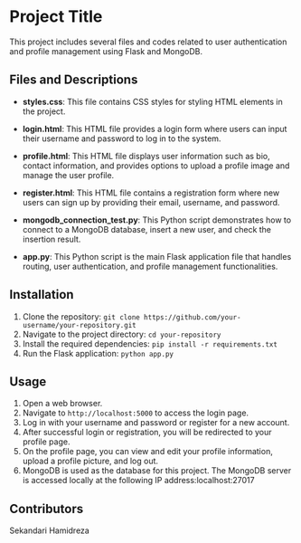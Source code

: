 # Project Title

This project includes several files and codes related to user authentication and profile management using Flask and MongoDB.

## Files and Descriptions

- **styles.css**: This file contains CSS styles for styling HTML elements in the project.

- **login.html**: This HTML file provides a login form where users can input their username and password to log in to the system.

- **profile.html**: This HTML file displays user information such as bio, contact information, and provides options to upload a profile image and manage the user profile.

- **register.html**: This HTML file contains a registration form where new users can sign up by providing their email, username, and password.

- **mongodb_connection_test.py**: This Python script demonstrates how to connect to a MongoDB database, insert a new user, and check the insertion result.

- **app.py**: This Python script is the main Flask application file that handles routing, user authentication, and profile management functionalities.

## Installation

1. Clone the repository: `git clone https://github.com/your-username/your-repository.git`
2. Navigate to the project directory: `cd your-repository`
3. Install the required dependencies: `pip install -r requirements.txt`
4. Run the Flask application: `python app.py`

## Usage

1. Open a web browser.
2. Navigate to `http://localhost:5000` to access the login page.
3. Log in with your username and password or register for a new account.
4. After successful login or registration, you will be redirected to your profile page.
5. On the profile page, you can view and edit your profile information, upload a profile picture, and log out.
6. MongoDB is used as the database for this project. The MongoDB server is accessed locally at the following IP address:localhost:27017

## Contributors

Sekandari Hamidreza




